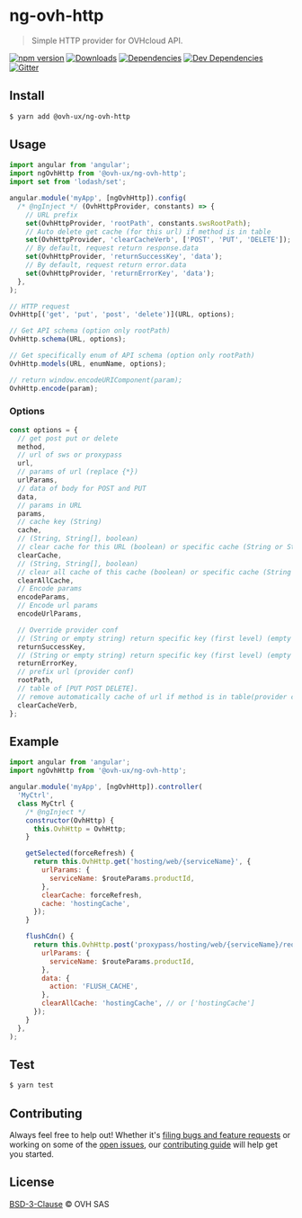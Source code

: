 # ng-ovh-http

> Simple HTTP provider for OVHcloud API.

[![npm version](https://badgen.net/npm/v/@ovh-ux/ng-ovh-http)](https://www.npmjs.com/package/@ovh-ux/ng-ovh-http) [![Downloads](https://badgen.net/npm/dt/@ovh-ux/ng-ovh-http)](https://npmjs.com/package/@ovh-ux/ng-ovh-http) [![Dependencies](https://badgen.net/david/dep/ovh/manager/packages/components/ng-ovh-http)](https://npmjs.com/package/@ovh-ux/ng-ovh-http?activeTab=dependencies) [![Dev Dependencies](https://badgen.net/david/dev/ovh/manager/packages/components/ng-ovh-http)](https://npmjs.com/package/@ovh-ux/ng-ovh-http?activeTab=dependencies) [![Gitter](https://badgen.net/badge/gitter/ovh-ux/blue?icon=gitter)](https://gitter.im/ovh/ux)

## Install

```sh
$ yarn add @ovh-ux/ng-ovh-http
```

## Usage

```js
import angular from 'angular';
import ngOvhHttp from '@ovh-ux/ng-ovh-http';
import set from 'lodash/set';

angular.module('myApp', [ngOvhHttp]).config(
  /* @ngInject */ (OvhHttpProvider, constants) => {
    // URL prefix
    set(OvhHttpProvider, 'rootPath', constants.swsRootPath);
    // Auto delete get cache (for this url) if method is in table
    set(OvhHttpProvider, 'clearCacheVerb', ['POST', 'PUT', 'DELETE']);
    // By default, request return response.data
    set(OvhHttpProvider, 'returnSuccessKey', 'data');
    // By default, request return error.data
    set(OvhHttpProvider, 'returnErrorKey', 'data');
  },
);
```

```js
// HTTP request
OvhHttp[('get', 'put', 'post', 'delete')](URL, options);

// Get API schema (option only rootPath)
OvhHttp.schema(URL, options);

// Get specifically enum of API schema (option only rootPath)
OvhHttp.models(URL, enumName, options);

// return window.encodeURIComponent(param);
OvhHttp.encode(param);
```

### Options

```js
const options = {
  // get post put or delete
  method,
  // url of sws or proxypass
  url,
  // params of url (replace {*})
  urlParams,
  // data of body for POST and PUT
  data,
  // params in URL
  params,
  // cache key (String)
  cache,
  // (String, String[], boolean)
  // clear cache for this URL (boolean) or specific cache (String or String[])
  clearCache,
  // (String, String[], boolean)
  // clear all cache of this cache (boolean) or specific cache (String or String[])
  clearAllCache,
  // Encode params
  encodeParams,
  // Encode url params
  encodeUrlParams,

  // Override provider conf
  // (String or empty string) return specific key (first level) (empty for return all)
  returnSuccessKey,
  // (String or empty string) return specific key (first level) (empty for return all)
  returnErrorKey,
  // prefix url (provider conf)
  rootPath,
  // table of [PUT POST DELETE].
  // remove automatically cache of url if method is in table(provider conf)
  clearCacheVerb,
};
```

## Example

```js
import angular from 'angular';
import ngOvhHttp from '@ovh-ux/ng-ovh-http';

angular.module('myApp', [ngOvhHttp]).controller(
  'MyCtrl',
  class MyCtrl {
    /* @ngInject */
    constructor(OvhHttp) {
      this.OvhHttp = OvhHttp;
    }

    getSelected(forceRefresh) {
      return this.OvhHttp.get('hosting/web/{serviceName}', {
        urlParams: {
          serviceName: $routeParams.productId,
        },
        clearCache: forceRefresh,
        cache: 'hostingCache',
      });
    }

    flushCdn() {
      return this.OvhHttp.post('proxypass/hosting/web/{serviceName}/request', {
        urlParams: {
          serviceName: $routeParams.productId,
        },
        data: {
          action: 'FLUSH_CACHE',
        },
        clearAllCache: 'hostingCache', // or ['hostingCache']
      });
    }
  },
);
```

## Test

```sh
$ yarn test
```

## Contributing

Always feel free to help out! Whether it's [filing bugs and feature requests](https://github.com/ovh/manager/issues/new) or working on some of the [open issues](https://github.com/ovh/manager/issues), our [contributing guide](https://github.com/ovh/manager/blob/master/CONTRIBUTING.md) will help get you started.

## License

[BSD-3-Clause](LICENSE) © OVH SAS

